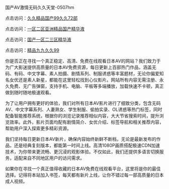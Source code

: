 国产AV激情无码久久天堂-0507hm


点击访问：<a href="https://gfd-5xg.pages.dev/">久久精品国产99久久72部</a>

点击访问：<a href="https://fdhf-454.pages.dev/">一区二区亚洲精品国产精华液</a>

点击访问：<a href="https://bered.pages.dev/">国产一区二三区精华液</a>

点击访问：<a href="https://rtj-3zo.pages.dev/">精品九九久久99</a>


你是否正在寻找一个真正稳定、高清、免费在线观看日本AV的网站？我们致力于为广大影迷提供高质量的日本AV免费资源，每日更新上百部热门作品，涵盖无码、有码、中文字幕、素人拍摄、剧情系列、制服诱惑等丰富题材，无论你偏爱知名女优还是素人新星，都能在这里轻松找到心仪影片。网站所有内容无需注册、永久免费、无广告弹窗，支持手机、电脑、平板等多端播放，加载快速不卡顿，真正做到随时随地极速观看。

为了让用户拥有更好的体验，我们对所有日本AV影片进行了细致分类，包含无码AV、中文字幕系列、人妻熟女、学生制服、偷拍实录、OL诱惑等热门标签，同时配备智能推荐系统，根据你的浏览记录推荐相似内容，大大节省搜索时间，提升浏览效率。此外，影片页面均配有剧情简介、女优介绍、标签导航和相关推荐内容，帮助用户深入探索更多精彩资源。

我们坚持每日更新日本AV新片，确保内容始终新鲜不断档，无论是最新发布的作品，还是经典复刻版本，都能第一时间上线。高清1080P画质搭配极速CDN加速技术，为你带来更流畅、更沉浸的观影体验。不仅如此，我们还提供多语言切换服务，适配来自不同地区用户的访问需求。

如果你在寻找一个真正值得收藏的日本AV免费在线观看平台，这里将是你的最佳选择。记得将本站加入书签，每天都有新片上线，让你不错过每一部高质量的日本成人视频。


<span style="display:none;">[Canonical link]( ）</span>
